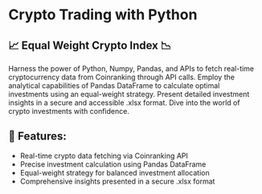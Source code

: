 # Crypto Trading with Python
## 📈 Equal Weight Crypto Index 📉

Harness the power of Python, Numpy, Pandas, and APIs to fetch real-time cryptocurrency data from Coinranking through API calls. Employ the analytical capabilities of Pandas DataFrame to calculate optimal investments using an equal-weight strategy. Present detailed investment insights in a secure and accessible .xlsx format. Dive into the world of crypto investments with confidence.

## 🚀 Features:
- Real-time crypto data fetching via Coinranking API
- Precise investment calculation using Pandas DataFrame
- Equal-weight strategy for balanced investment allocation
- Comprehensive insights presented in a secure .xlsx format
